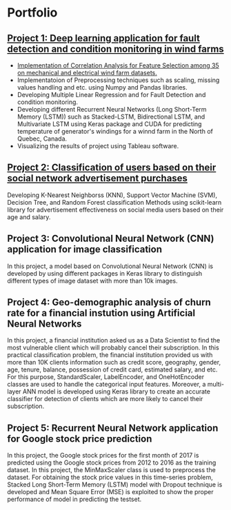 # Portfolio

## [Project 1: Deep learning application for fault detection and condition monitoring in wind farms](https://github.com/M-Saeidi/LSTM-for-Wind-Farm-Condition-Monitoring)
* [Implementation of Correlation Analysis for Feature Selection among 35 on mechanical and electrical wind farm datasets.](https://github.com/M-Saeidi/LSTM-for-Wind-Farm-Condition-Monitoring/tree/master/Correlation)
* Implementatoion of Preprocessing techniques such as scaling, missing values handling and etc. using Numpy and Pandas libraries.
* Developing Multiple Linear Regression and  for Fault Detection and condition monitoring.
* Developing different Recurrent Neural Networks (Long Short-Term Memory (LSTM)) such as Stacked-LSTM, Bidirectional LSTM, and Multivariate LSTM using Keras package and CUDA for predicting temperature of generator's windings for a winnd farm in the North of Quebec, Canada.
* Visualizing the results of project using Tableau software.

## [Project 2: Classification of users based on their social network advertisement purchases](https://github.com/M-Saeidi/Classification-of-users-based-on-their-social-network-advertisement-purchases)
Developing K-Nearest Neighborss (KNN), Support Vector Machine (SVM), Decision Tree, and Random Forest classification Methods using scikit-learn library for advertisement effectiveness on social media users based on their age and salary.

## Project 3: Convolutional Neural Network (CNN) application for image classification
In this project, a model based on Convolutional Neural Network (CNN) is developed by using different packages in Keras library to distinguish different types of image dataset with more than 10k images.

## Project 4: Geo-demographic analysis of churn rate for a financial instution using Artificial Neural Networks
In this project, a financial institution asked us as a Data Scientist to find the most vulnerable client which will probably cancel their subscription. In this practical classification problem, the financial institution provided us with more than 10K clients information such as credit score, geography, gender, age, tenure, balance, possession of credit card, estimated salary, and etc. For this purpose, StandardScaler, LabelEncoder, and OneHotEncoder classes are used to handle the categorical input features. Moreover, a multi-layer ANN model is developed using Keras library to create an accurate classifier for detection of clients which are more likely to cancel their subscription.

## Project 5: Recurrent Neural Network application for Google stock price prediction
In this project, the Google stock prices for the first month of 2017 is predicted using the Google stock prices from 2012 to 2016 as the training dataset. In this project, the MinMaxScaler class is used to preprocess the dataset. For obtaining the stock price values in this time-series problem, Stacked Long Short-Term Memory (LSTM) model with Dropout technique is developed and Mean Square Error (MSE) is exploited to show the proper performance of model in predicting the testset.
